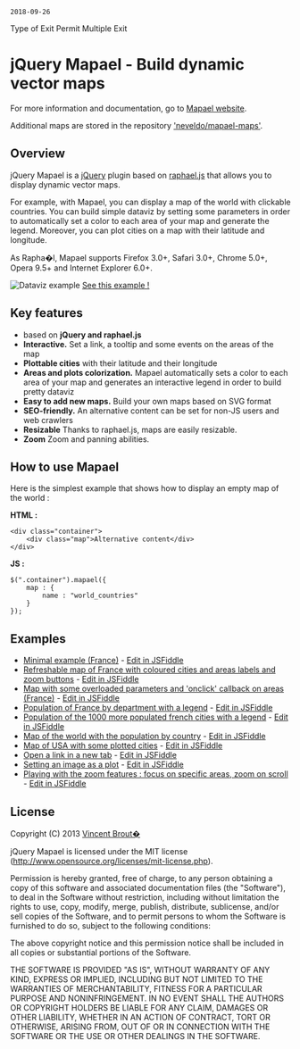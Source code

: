 	2018-09-26
Type of Exit Permit	Multiple Exit
# jQuery Mapael - Build dynamic vector maps

For more information and documentation, go to [Mapael website](http://neveldo.fr/mapael).

Additional maps are stored in the repository ['neveldo/mapael-maps'](https://github.com/neveldo/mapael-maps).

## Overview

jQuery Mapael is a [jQuery](http://jquery.com/) plugin based on [raphael.js](http://raphaeljs.com/) that allows you to display dynamic vector maps.  

For example, with Mapael, you can display a map of the world with clickable countries. You can build simple dataviz by setting some parameters in order to automatically set a color to each area of your map and generate the legend. Moreover, you can plot cities on a map with their latitude and longitude.

As Rapha�l, Mapael supports Firefox 3.0+, Safari 3.0+, Chrome 5.0+, Opera 9.5+ and Internet Explorer 6.0+.

![Dataviz example](http://neveldo.fr/mapael/world-example.png)
[See this example !](http://neveldo.fr/mapael/usecases/world)

## Key features

*   based on **jQuery and raphael.js**
*   **Interactive.** Set a link, a tooltip and some events on the areas of the map
*   **Plottable cities**  with their latitude and their longitude
*   **Areas and plots colorization.** Mapael automatically sets a color to each area of your map and generates an interactive legend in order to build pretty dataviz
*   **Easy to add new maps.** Build your own maps based on SVG format
*   **SEO-friendly.** An alternative content can be set for non-JS users and web crawlers
*   **Resizable** Thanks to raphael.js, maps are easily resizable.
*   **Zoom** Zoom and panning abilities.

## How to use Mapael

Here is the simplest example that shows how to display an empty map of the world :

**HTML :**

    <div class="container">
        <div class="map">Alternative content</div>
    </div>

**JS :**

    $(".container").mapael({
        map : {
            name : "world_countries"
        }
    });

## Examples

*   [Minimal example (France)](http://jsfiddle.net/neveldo/tn5AF/embedded/result/) - [Edit in JSFiddle](http://jsfiddle.net/neveldo/tn5AF/)
*   [Refreshable map of France with coloured cities and areas labels and zoom buttons](http://jsfiddle.net/neveldo/TKUy4/embedded/result/) - [Edit in JSFiddle](http://jsfiddle.net/neveldo/TKUy4/)
*   [Map with some overloaded parameters and 'onclick' callback on areas (France)](http://jsfiddle.net/neveldo/qGwWr/embedded/result/) - [Edit in JSFiddle](http://jsfiddle.net/neveldo/qGwWr/)
*   [Population of France by department with a legend](http://jsfiddle.net/neveldo/TUYHN/embedded/result/) - [Edit in JSFiddle](http://jsfiddle.net/neveldo/TUYHN/)
*   [Population of the 1000 more populated french cities with a legend](http://jsfiddle.net/neveldo/n6XyQ/embedded/result/) - [Edit in JSFiddle](http://jsfiddle.net/neveldo/n6XyQ/)
*   [Map of the world with the population by country](http://jsfiddle.net/neveldo/VqwUZ/embedded/result/) - [Edit in JSFiddle](http://jsfiddle.net/neveldo/VqwUZ/)
*   [Map of USA with some plotted cities](http://jsfiddle.net/neveldo/KeBTy/embedded/result/) - [Edit in JSFiddle](http://jsfiddle.net/neveldo/KeBTy/)
*   [Open a link in a new tab](http://jsfiddle.net/neveldo/E4hqM/embedded/result/) - [Edit in JSFiddle](http://jsfiddle.net/neveldo/E4hqM/)
*   [Setting an image as a plot](http://jsfiddle.net/neveldo/8Ke69/embedded/result/) - [Edit in JSFiddle](http://jsfiddle.net/neveldo/8Ke69/)
*   [Playing with the zoom features : focus on specific areas, zoom on scroll](http://jsfiddle.net/neveldo/RahvT/embedded/result/) - [Edit in JSFiddle](http://jsfiddle.net/neveldo/RahvT/)

## License

Copyright (C) 2013 [Vincent Brout�](http://neveldo.fr)

jQuery Mapael is licensed under the MIT license (http://www.opensource.org/licenses/mit-license.php).

Permission is hereby granted, free of charge, to any person obtaining a copy of this software and associated documentation files (the "Software"), to deal in the Software without restriction, including without limitation the rights to use, copy, modify, merge, publish, distribute, sublicense, and/or sell copies of the Software, and to permit persons to whom the Software is furnished to do so, subject to the following conditions:

The above copyright notice and this permission notice shall be included in all copies or substantial portions of the Software.

THE SOFTWARE IS PROVIDED "AS IS", WITHOUT WARRANTY OF ANY KIND, EXPRESS OR IMPLIED, INCLUDING BUT NOT LIMITED TO THE WARRANTIES OF MERCHANTABILITY, FITNESS FOR A PARTICULAR PURPOSE AND NONINFRINGEMENT. IN NO EVENT SHALL THE AUTHORS OR COPYRIGHT HOLDERS BE LIABLE FOR ANY CLAIM, DAMAGES OR OTHER LIABILITY, WHETHER IN AN ACTION OF CONTRACT, TORT OR OTHERWISE, ARISING FROM, OUT OF OR IN CONNECTION WITH THE SOFTWARE OR THE USE OR OTHER DEALINGS IN THE SOFTWARE.